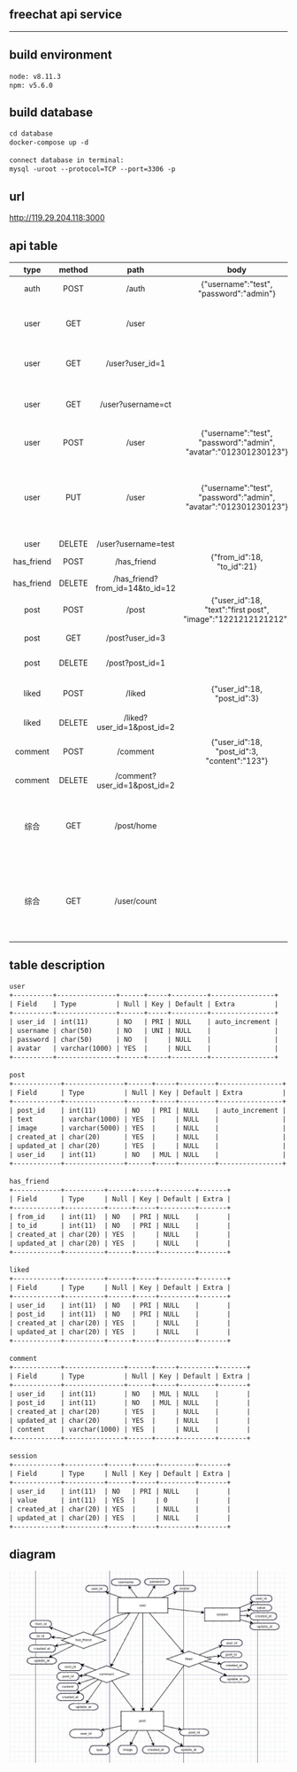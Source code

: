## freechat api service
---

## build environment
```
node: v8.11.3
npm: v5.6.0
```

## build database
```
cd database
docker-compose up -d

connect database in terminal:
mysql -uroot --protocol=TCP --port=3306 -p
```

## url

http://119.29.204.118:3000

## api table

|type| method|path|body|meaning|
|:-:|:-:|:-:|:-:|:-:|
|auth|POST|/auth|{"username":"test",<br>"password":"admin"}|登录(返回基本信息)|
|user|GET|/user||获取user表所有信息(without password)|
|user|GET|/user?user_id=1||获取指定id的user信息|
|user|GET|/user?username=ct||获取指定username的user信息|
|user|POST|/user|{"username":"test",<br>"password":"admin",<br>"avatar":"012301230123"}|新建用户|
|user|PUT|/user|{"username":"test",<br>"password":"admin",<br>"avatar":"012301230123"}|更新用户用户信息<br>(除了username不能更改，其余进行替换)|
|user|DELETE|/user?username=test||删除用户|
|has_friend|POST|/has_friend|{"from_id":18,<br>"to_id":21}|交友|
|has_friend|DELETE|/has_friend?from_id=14&to_id=12||绝交|
|post|POST|/post|{"user_id":18,<br>"text":"first post",<br>"image":"1221212121212"}|发动态|
|post|GET|/post?user_id=3||查看已关注的用户动态|
|post|DELETE|/post?post_id=1||删除自己的动态|
|liked|POST|/liked|{"user_id":18,<br>"post_id":3}|点赞(只能赞自己关注的用户)|
|liked|DELETE|/liked?user_id=1&post_id=2||取消点赞|
|comment|POST|/comment|{"user_id":18,<br>"post_id":3,<br>"content":"123"}|评论(只能评论自己关注的用户)|
|comment|DELETE|/comment?user_id=1&post_id=2||删除评论|
|综合|GET|/post/home||获取自己以及关注的用户的动态，包括动态的评论和点赞情况|
|综合|GET|/user/count||获取个人动态数量，个人粉丝数量，关注用户数量，已发送的评论数量|

## table description

```
user
+----------+---------------+------+-----+---------+----------------+
| Field    | Type          | Null | Key | Default | Extra          |
+----------+---------------+------+-----+---------+----------------+
| user_id  | int(11)       | NO   | PRI | NULL    | auto_increment |
| username | char(50)      | NO   | UNI | NULL    |                |
| password | char(50)      | NO   |     | NULL    |                |
| avatar   | varchar(1000) | YES  |     | NULL    |                |
+----------+---------------+------+-----+---------+----------------+

post
+------------+---------------+------+-----+---------+----------------+
| Field      | Type          | Null | Key | Default | Extra          |
+------------+---------------+------+-----+---------+----------------+
| post_id    | int(11)       | NO   | PRI | NULL    | auto_increment |
| text       | varchar(1000) | YES  |     | NULL    |                |
| image      | varchar(5000) | YES  |     | NULL    |                |
| created_at | char(20)      | YES  |     | NULL    |                |
| updated_at | char(20)      | YES  |     | NULL    |                |
| user_id    | int(11)       | NO   | MUL | NULL    |                |
+------------+---------------+------+-----+---------+----------------+

has_friend
+------------+----------+------+-----+---------+-------+
| Field      | Type     | Null | Key | Default | Extra |
+------------+----------+------+-----+---------+-------+
| from_id    | int(11)  | NO   | PRI | NULL    |       |
| to_id      | int(11)  | NO   | PRI | NULL    |       |
| created_at | char(20) | YES  |     | NULL    |       |
| updated_at | char(20) | YES  |     | NULL    |       |
+------------+----------+------+-----+---------+-------+

liked 
+------------+----------+------+-----+---------+-------+
| Field      | Type     | Null | Key | Default | Extra |
+------------+----------+------+-----+---------+-------+
| user_id    | int(11)  | NO   | PRI | NULL    |       |
| post_id    | int(11)  | NO   | PRI | NULL    |       |
| created_at | char(20) | YES  |     | NULL    |       |
| updated_at | char(20) | YES  |     | NULL    |       |
+------------+----------+------+-----+---------+-------+

comment
+------------+---------------+------+-----+---------+-------+
| Field      | Type          | Null | Key | Default | Extra |
+------------+---------------+------+-----+---------+-------+
| user_id    | int(11)       | NO   | MUL | NULL    |       |
| post_id    | int(11)       | NO   | MUL | NULL    |       |
| created_at | char(20)      | YES  |     | NULL    |       |
| updated_at | char(20)      | YES  |     | NULL    |       |
| content    | varchar(1000) | YES  |     | NULL    |       |
+------------+---------------+------+-----+---------+-------+

session
+------------+----------+------+-----+---------+-------+
| Field      | Type     | Null | Key | Default | Extra |
+------------+----------+------+-----+---------+-------+
| user_id    | int(11)  | NO   | PRI | NULL    |       |
| value      | int(11)  | YES  |     | 0       |       |
| created_at | char(20) | YES  |     | NULL    |       |
| updated_at | char(20) | YES  |     | NULL    |       |
+------------+----------+------+-----+---------+-------+

```

## diagram

![1.jpg](image/1.jpg)